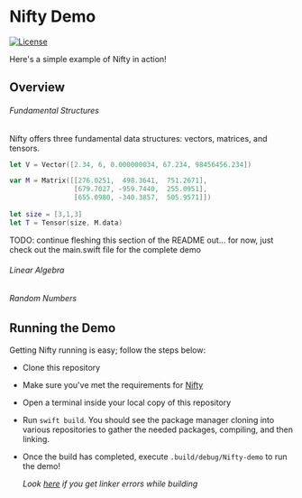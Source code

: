 # Nifty Demo

[![License](https://img.shields.io/hexpm/l/plug.svg)](LICENSE)

Here's a simple example of Nifty in action!

## Overview

###### Fundamental Structures

Nifty offers three fundamental data structures: vectors, matrices, and tensors.

```swift
let V = Vector([2.34, 6, 0.000000034, 67.234, 98456456.234])

var M = Matrix([[276.0251,  498.3641,  751.2671], 
                [679.7027, -959.7440,  255.0951],
                [655.0980, -340.3857,  505.9571]])
                
let size = [3,1,3]
let T = Tensor(size, M.data)
```

TODO: continue fleshing this section of the README out... for now, just check out the main.swift file for the complete demo


###### Linear Algebra


###### Random Numbers


## Running the Demo 

Getting Nifty running is easy; follow the steps below:

- Clone this repository
- Make sure you've met the requirements for [Nifty](https://github.com/nifty-swift/Nifty#getting-started)
- Open a terminal inside your local copy of this repository
- Run `swift build`. You should see the package manager cloning into various repositories to gather the needed packages, compiling, and then linking.
- Once the build has completed, execute `.build/debug/Nifty-demo` to run the demo!

   _Look [here](https://github.com/nifty-swift/Nifty#troubleshooting) if you get linker errors while building_